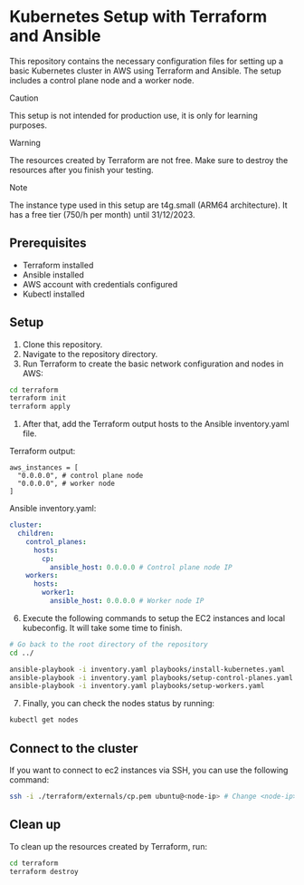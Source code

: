 # Kubernetes Setup with Terraform and Ansible

This repository contains the necessary configuration files for setting up a basic Kubernetes cluster in AWS using Terraform and Ansible. The setup includes a control plane node and a worker node.

> [!CAUTION]
>
> This setup is not intended for production use, it is only for learning purposes.

> [!WARNING]
>
> The resources created by Terraform are not free. Make sure to destroy the resources after you finish your testing.

> [!NOTE]
>
> The instance type used in this setup are t4g.small (ARM64 architecture). It has a free tier (750/h per month) until 31/12/2023.

## Prerequisites

- Terraform installed
- Ansible installed
- AWS account with credentials configured
- Kubectl installed

## Setup

1. Clone this repository.
2. Navigate to the repository directory.
3. Run Terraform to create the basic network configuration and nodes in AWS:

```bash
cd terraform
terraform init
terraform apply
```

1. After that, add the Terraform output hosts to the Ansible inventory.yaml file.

Terraform output:

```
aws_instances = [
  "0.0.0.0", # control plane node
  "0.0.0.0", # worker node
]
```

Ansible inventory.yaml:

```yaml
cluster:
  children:
    control_planes:
      hosts:
        cp:
          ansible_host: 0.0.0.0 # Control plane node IP
    workers:
      hosts:
        worker1:
          ansible_host: 0.0.0.0 # Worker node IP
```

6. Execute the following commands to setup the EC2 instances and local kubeconfig. It will take some time to finish.

```bash
# Go back to the root directory of the repository
cd ../

ansible-playbook -i inventory.yaml playbooks/install-kubernetes.yaml
ansible-playbook -i inventory.yaml playbooks/setup-control-planes.yaml
ansible-playbook -i inventory.yaml playbooks/setup-workers.yaml
```

7. Finally, you can check the nodes status by running:

```bash
kubectl get nodes
```

## Connect to the cluster

If you want to connect to ec2 instances via SSH, you can use the following command:

```bash
ssh -i ./terraform/externals/cp.pem ubuntu@<node-ip> # Change <node-ip> with the node IP (from Terraform output)
```

## Clean up

To clean up the resources created by Terraform, run:

```bash
cd terraform
terraform destroy
```
